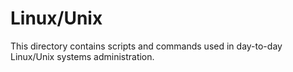 # Linux/Unix
This directory contains scripts and commands used in day-to-day Linux/Unix systems administration.
